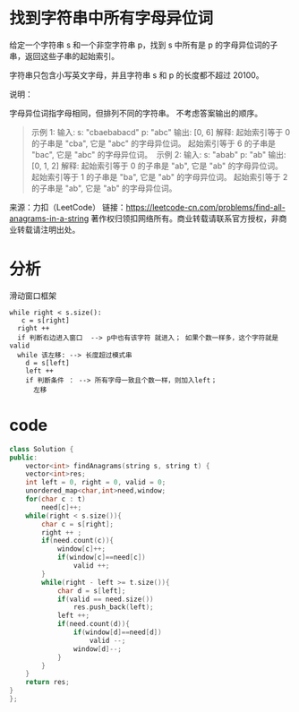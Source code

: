 # 找到字符串中所有字母异位词
给定一个字符串 s 和一个非空字符串 p，找到 s 中所有是 p 的字母异位词的子串，返回这些子串的起始索引。

字符串只包含小写英文字母，并且字符串 s 和 p 的长度都不超过 20100。

说明：

字母异位词指字母相同，但排列不同的字符串。
不考虑答案输出的顺序。
>示例 1:
输入:
s: "cbaebabacd" p: "abc"
输出:
[0, 6]
解释:
起始索引等于 0 的子串是 "cba", 它是 "abc" 的字母异位词。
起始索引等于 6 的子串是 "bac", 它是 "abc" 的字母异位词。
 示例 2:
输入:
s: "abab" p: "ab"
输出:
[0, 1, 2]
解释:
起始索引等于 0 的子串是 "ab", 它是 "ab" 的字母异位词。
起始索引等于 1 的子串是 "ba", 它是 "ab" 的字母异位词。
起始索引等于 2 的子串是 "ab", 它是 "ab" 的字母异位词。

来源：力扣（LeetCode）
链接：https://leetcode-cn.com/problems/find-all-anagrams-in-a-string
著作权归领扣网络所有。商业转载请联系官方授权，非商业转载请注明出处。

# 分析
滑动窗口框架
```
while right < s.size():
   c = s[right]
  right ++
  if 判断右边进入窗口  --> p中也有该字符 就进入； 如果个数一样多，这个字符就是valid
  while 该左移: --> 长度超过模式串
    d = s[left]
    left ++ 
    if 判断条件 ： --> 所有字母一致且个数一样，则加入left；
      左移
```
    
# code
```cpp
class Solution {
public:
    vector<int> findAnagrams(string s, string t) {
    vector<int>res;
    int left = 0, right = 0, valid = 0;
    unordered_map<char,int>need,window;
    for(char c : t)
        need[c]++;
    while(right < s.size()){
        char c = s[right];
        right ++ ;
        if(need.count(c)){
            window[c]++;
            if(window[c]==need[c])
                valid ++;
        }
        while(right - left >= t.size()){
            char d = s[left];
            if(valid == need.size())
                res.push_back(left);
            left ++;
            if(need.count(d)){
                if(window[d]==need[d])
                    valid --;
                window[d]--;
            }
        }
    }
    return res;
}
};
```
